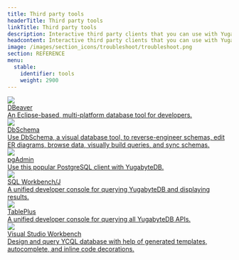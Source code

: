 ```yaml
---
title: Third party tools
headerTitle: Third party tools
linkTitle: Third party tools
description: Interactive third party clients that you can use with YugabyteDB.
headcontent: Interactive third party clients that you can use with YugabyteDB to run queries and get results from.
image: /images/section_icons/troubleshoot/troubleshoot.png
section: REFERENCE
menu:
  stable:
    identifier: tools
    weight: 2900
---
```


<div class="row">

  <div class="col-12 col-md-6 col-lg-12 col-xl-6">
    <a class="section-link icon-offset" href="dbeaver/">
      <div class="head">
        <img class="icon" src="/images/develop/tools/dbeaver-icon.png" aria-hidden="true" />
        <div class="title">DBeaver</div>
      </div>
      <div class="body">
        An Eclipse-based, multi-platform database tool for developers.
      </div>
    </a>
  </div>

  <div class="col-12 col-md-6 col-lg-12 col-xl-6">
    <a class="section-link icon-offset" href="dbschema/">
      <div class="head">
        <img class="icon" src="/images/develop/tools/dbschema/dbschema-icon.png" aria-hidden="true" />
        <div class="title">DbSchema</div>
      </div>
      <div class="body">
        Use DbSchema, a visual database tool, to reverse-engineer schemas, edit ER diagrams, browse data, visually build queries, and sync schemas.
      </div>
    </a>
  </div>

  <div class="col-12 col-md-6 col-lg-12 col-xl-6">
    <a class="section-link icon-offset" href="pgadmin/">
      <div class="head">
        <img class="icon" src="/images/develop/tools/pgadmin-icon.png" aria-hidden="true" />
        <div class="title">pgAdmin</div>
      </div>
      <div class="body">
        Use this popular PostgreSQL client with YugabyteDB.
      </div>
    </a>
  </div>

  <div class="col-12 col-md-6 col-lg-12 col-xl-6">
    <a class="section-link icon-offset" href="sql-workbench/">
      <div class="head">
        <img class="icon" src="/images/develop/tools/sql-workbench.png" aria-hidden="true" />
        <div class="title">SQL Workbench/J</div>
      </div>
      <div class="body">
        A unified developer console for querying YugabyteDB and displaying results.
      </div>
    </a>
  </div>

  <div class="col-12 col-md-6 col-lg-12 col-xl-6">
    <a class="section-link icon-offset" href="tableplus/">
      <div class="head">
        <img class="icon" src="/images/section_icons/develop/tools/tableplus.png" aria-hidden="true" />
        <div class="title">TablePlus</div>
      </div>
      <div class="body">
        A unified developer console for querying all YugabyteDB APIs.
      </div>
    </a>
  </div>

  <div class="col-12 col-md-6 col-lg-12 col-xl-6">
    <a class="section-link icon-offset" href="visualstudioworkbench">
      <div class="head">
        <img class="icon" src="/images/section_icons/develop/tools/cassandraworkbench.png" aria-hidden="true" />
        <div class="title">Visual Studio Workbench</div>
      </div>
      <div class="body">
        Design and query YCQL database with help of generated templates, autocomplete, and inline code decorations.
      </div>
    </a>
  </div>

</div>
